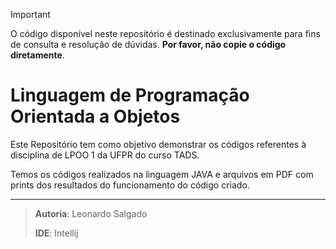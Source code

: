 > [!important]
> O código disponível neste repositório é destinado exclusivamente para fins de consulta e resolução de dúvidas. **Por favor, não copie o código diretamente**.

# Linguagem de Programação Orientada a Objetos

Este Repositório tem como objetivo demonstrar os códigos referentes à disciplina de LPOO 1 da UFPR do curso TADS.

Temos os códigos realizados na linguagem JAVA e arquivos em PDF com prints dos resultados do funcionamento do código criado.

---

> **Autoria**: Leonardo Salgado
> 
> **IDE**: Intellij

